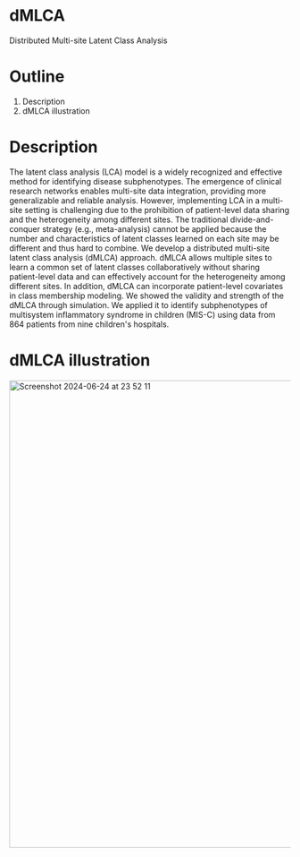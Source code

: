 # dMLCA
Distributed Multi-site Latent Class Analysis

# Outline
1. Description
2. dMLCA illustration

# Description
The latent class analysis (LCA) model is a widely recognized and effective method for identifying disease subphenotypes. The emergence of clinical research networks enables multi-site data integration, providing more generalizable and reliable analysis. However, implementing LCA in a multi-site setting is challenging due to the prohibition of patient-level data sharing and the heterogeneity among different sites. The traditional divide-and-conquer strategy (e.g., meta-analysis) cannot be applied because the number and characteristics of latent classes learned on each site may be different and thus hard to combine. We develop a distributed multi-site latent class analysis (dMLCA) approach. dMLCA allows multiple sites to learn a common set of latent classes collaboratively without sharing patient-level data and can effectively account for the heterogeneity among different sites. In addition, dMLCA can incorporate patient-level covariates in class membership modeling. We showed the validity and strength of the dMLCA through simulation. We applied it to identify subphenotypes of multisystem inflammatory syndrome in children (MIS-C) using data from 864 patients from nine children's hospitals.

# dMLCA illustration
<img width="835" alt="Screenshot 2024-06-24 at 23 52 11" src="https://github.com/Penncil/dMLCA/assets/70713739/81fa2e59-43b1-4c24-95c8-069db90e0a35">

